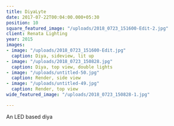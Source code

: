 ```yaml
---
title: DiyaLyte
date: 2017-07-22T00:04:00.000+05:30
position: 10
square_featured_image: "/uploads/2018_0723_151600-Edit-2.jpg"
client: Renata Lighting
year: 2015
images:
- image: "/uploads/2018_0723_151600-Edit.jpg"
  caption: Diya, sideview, lit up
- image: "/uploads/2018_0723_150828.jpg"
  caption: Diya, top view, double lights
- image: "/uploads/untitled-50.jpg"
  caption: Render, side view
- image: "/uploads/untitled-49.jpg"
  caption: Render, top view
wide_featured_image: "/uploads/2018_0723_150828-1.jpg"

---
```

An LED based diya